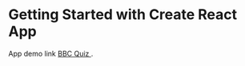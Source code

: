 # Getting Started with Create React App

App demo link [BBC Quiz ](https://mindless-snail.surge.sh/).
